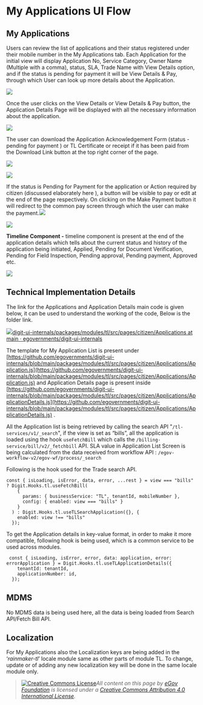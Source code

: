 # My Applications UI Flow

## **My Applications** 

Users can review the list of applications and their status registered under their mobile number in the My Applications tab. Each Application for the initial view will display Application No, Service Category, Owner Name \(Multiple with a comma\), status, SLA, Trade Name with View Details option, and if the status is pending for payment it will be View Details & Pay, through which User can look up more details about the Application.

![](../../../../.gitbook/assets/image%20%28169%29.png)

Once the user clicks on the View Details or View Details & Pay button, the Application Details Page will be displayed with all the necessary information about the application.

![](../../../../.gitbook/assets/image%20%28183%29.png)

The user can download the Application Acknowledgement Form \(status - pending for payment \) or TL Certificate or receipt if it has been paid from the Download Link button at the top right corner of the page.

![](../../../../.gitbook/assets/image%20%28128%29.png)

![](../../../../.gitbook/assets/image%20%28130%29.png)

If the status is Pending for Payment for the application or Action required by citizen \(discussed elaborately here \), a button will be visible to pay or edit at the end of the page respectively. On clicking on the Make Payment button it will redirect to the common pay screen through which the user can make the payment.![](blob:https://digit-discuss.atlassian.net/8f85d8c7-d4dc-4930-92e8-a18a82d51836#media-blob-url=true&id=35f02c5a-b373-4b64-ac43-ef0026ae3434&collection=contentId-1847492858&contextId=1847492858&mimeType=image%2Fpng&name=Screenshot%20from%202021-07-28%2011-34-09.png&size=1542&width=246&height=30)

![](../../../../.gitbook/assets/image%20%28188%29.png)

**Timeline Component -** timeline component is present at the end of the application details which tells about the current status and history of the application being initiated, Applied, Pending for Document Verification, Pending for Field Inspection, Pending approval, Pending payment, Approved etc.

![](../../../../.gitbook/assets/image%20%28182%29.png)

## **Technical Implementation Details**

The link for the Applications and Application Details main code is given below, it can be used to understand the working of the code, Below is the folder link.

[![](https://github.com/fluidicon.png)digit-ui-internals/packages/modules/tl/src/pages/citizen/Applications at main · egovernments/digit-ui-internals](https://github.com/egovernments/digit-ui-internals/tree/main/packages/modules/tl/src/pages/citizen/Applications)

The template for My Application List is present under [https://github.com/egovernments/digit-ui-internals/blob/main/packages/modules/tl/src/pages/citizen/Applications/Application.js](https://github.com/egovernments/digit-ui-internals/blob/main/packages/modules/tl/src/pages/citizen/Applications/Application.js) and Application Details page is present inside [https://github.com/egovernments/digit-ui-internals/blob/main/packages/modules/tl/src/pages/citizen/Applications/ApplicationDetails.js](https://github.com/egovernments/digit-ui-internals/blob/main/packages/modules/tl/src/pages/citizen/Applications/ApplicationDetails.js) . 

All the Application list is being retrieved by calling the search API "`/tl-services/v1/_search`", if the view is set as “bills”, all the application is loaded using the hook `useFetchBill` which calls the `/billing-service/bill/v2/_fetchbill` API. SLA value in Application List Screen is being calculated from the data received from workflow API : `/egov-workflow-v2/egov-wf/process/_search`

Following is the hook used for the Trade search API.

```text
const { isLoading, isError, data, error, ...rest } = view === "bills" ? Digit.Hooks.tl.useFetchBill(
    {
      params: { businessService: "TL", tenantId, mobileNumber },
      config: { enabled: view === "bills" }
    }
  ) : Digit.Hooks.tl.useTLSearchApplication({}, {
    enabled: view !== "bills"
  });
```

To get the Application details in key-value format, in order to make it more compatible, following hook is being used, which is a common service to be used across modules.

```text
 const { isLoading, isError, error, data: application, error: errorApplication } = Digit.Hooks.tl.useTLApplicationDetails({
    tenantId: tenantId,
    applicationNumber: id,
  });
```

## **MDMS**

No MDMS data is being used here, all the data is being loaded from Search API/Fetch Bill API.

## **Localization**

For My Applications also the Localization keys are being added in the ‘_rainmaker-tl_’ locale module same as other parts of module TL. To change, update or of adding any new localization key will be done in the same locale module only.





> [![Creative Commons License](https://i.creativecommons.org/l/by/4.0/80x15.png)_​_](http://creativecommons.org/licenses/by/4.0/)_All content on this page by_ [_eGov Foundation_](https://egov.org.in/) _is licensed under a_ [_Creative Commons Attribution 4.0 International License_](http://creativecommons.org/licenses/by/4.0/)_._







